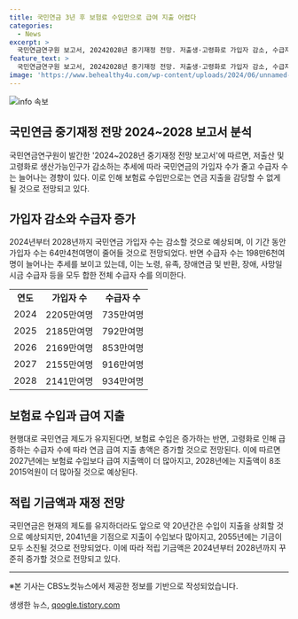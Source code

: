 ```yaml
---
title: 국민연금 3년 후 보험료 수입만으로 급여 지출 어렵다
categories:
  - News
excerpt: >
  국민연금연구원 보고서, 20242028년 중기재정 전망. 저출생·고령화로 가입자 감소, 수급자는 증가 전망. 보험료 수입만으로는 연금 지출 감당 불가능할 것으로 예상. 2027년에는 보험료 수입보다 연금 지출이 많아질 전망. 적립금은 계속 늘어나지만, 2041년을 기점으로 지출이 수입보다 많아져 적자 전환될 것으로 관측.
feature_text: >
  국민연금연구원 보고서, 20242028년 중기재정 전망. 저출생·고령화로 가입자 감소, 수급자는 증가 전망. 보험료 수입만으로는 연금 지출 감당 불가능할 것으로 예상. 2027년에는 보험료 수입보다 연금 지출이 많아질 전망. 적립금은 계속 늘어나지만, 2041년을 기점으로 지출이 수입보다 많아져 적자 전환될 것으로 관측.
image: 'https://www.behealthy4u.com/wp-content/uploads/2024/06/unnamed-file.png'
---
```


<p><img src="https://www.behealthy4u.com/wp-content/uploads/2024/06/unnamed-file.png" alt="info 속보" /></p>

<h2>국민연금 중기재정 전망 2024~2028 보고서 분석</h2>

<p data-ke-size="size16">국민연금연구원이 발간한 '2024~2028년 중기재정 전망 보고서'에 따르면, 저출산 및 고령화로 생산가능인구가 감소하는 추세에 따라 국민연금의 가입자 수가 줄고 수급자 수는 늘어나는 경향이 있다. 이로 인해 보험료 수입만으로는 연금 지출을 감당할 수 없게 될 것으로 전망되고 있다.</p>

<h2 data-ke-size="size26">가입자 감소와 수급자 증가</h2>

<p>2024년부터 2028년까지 국민연금 가입자 수는 감소할 것으로 예상되며, 이 기간 동안 가입자 수는 64만4천여명이 줄어들 것으로 전망되었다. 반면 수급자 수는 198만6천여명이 늘어나는 추세를 보이고 있는데, 이는 노령, 유족, 장애연금 및 반환, 장애, 사망일시금 수급자 등을 모두 합한 전체 수급자 수를 의미한다.</p>

<table>
  <tr>
    <td style="text-align: center; height: 17px;"><b>연도</b></td>
    <td style="text-align: center; height: 17px;"><b>가입자 수</b></td>
    <td style="text-align: center; height: 17px;"><b>수급자 수</b></td>
  </tr>
  <tr>
    <td style="text-align: center; height: 17px;">2024</td>
    <td style="text-align: center; height: 17px;">2205만여명</td>
    <td style="text-align: center; height: 17px;">735만여명</td>
  </tr>
  <tr>
    <td style="text-align: center; height: 17px;">2025</td>
    <td style="text-align: center; height: 17px;">2185만여명</td>
    <td style="text-align: center; height: 17px;">792만여명</td>
  </tr>
  <tr>
    <td style="text-align: center; height: 17px;">2026</td>
    <td style="text-align: center; height: 17px;">2169만여명</td>
    <td style="text-align: center; height: 17px;">853만여명</td>
  </tr>
  <tr>
    <td style="text-align: center; height: 17px;">2027</td>
    <td style="text-align: center; height: 17px;">2155만여명</td>
    <td style="text-align: center; height: 17px;">916만여명</td>
  </tr>
  <tr>
    <td style="text-align: center; height: 17px;">2028</td>
    <td style="text-align: center; height: 17px;">2141만여명</td>
    <td style="text-align: center; height: 17px;">934만여명</td>
  </tr>
</table>

<h2 data-ke-size="size26">보험료 수입과 급여 지출</h2>

<p>현행대로 국민연금 제도가 유지된다면, 보험료 수입은 증가하는 반면, 고령화로 인해 급증하는 수급자 수에 따라 연금 급여 지출 총액은 증가할 것으로 전망된다. 이에 따르면 2027년에는 보험료 수입보다 급여 지출액이 더 많아지고, 2028년에는 지출액이 8조2015억원이 더 많아질 것으로 예상된다.</p>

<h2 data-ke-size="size26">적립 기금액과 재정 전망</h2>

<p>국민연금은 현재의 제도를 유지하더라도 앞으로 약 20년간은 수입이 지출을 상회할 것으로 예상되지만, 2041년을 기점으로 지출이 수입보다 많아지고, 2055년에는 기금이 모두 소진될 것으로 전망되었다. 이에 따라 적립 기금액은 2024년부터 2028년까지 꾸준히 증가할 것으로 전망되고 있다.</p>

<hr>

<p data-ke-size="size16">※본 기사는 CBS노컷뉴스에서 제공한 정보를 기반으로 작성되었습니다.</p>
생생한 뉴스, <a href="https://qoogle.tistory.com" rel="dofollow">qoogle.tistory.com</a>


